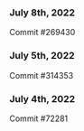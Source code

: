 ### July 8th, 2022

Commit #269430

### July 5th, 2022

Commit #314353


### July 4th, 2022

Commit #72281
